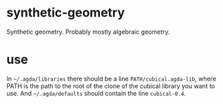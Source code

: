 # synthetic-geometry
Synthetic geometry. Probably mostly algebraic geometry.

# use
In ```~/.agda/libraries``` there should be a line ```PATH/cubical.agda-lib```, where PATH is the path to the root of the clone of the cubical library you want to use.
And ```~/.agda/defaults``` should contain the line ```cubical-0.4```.